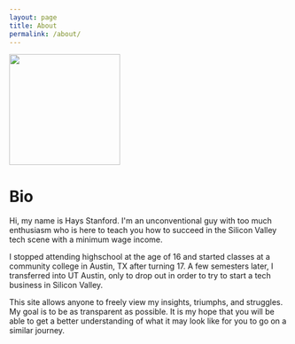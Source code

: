 ```yaml
---
layout: page
title: About
permalink: /about/
---
```


<img src="https://www.haysstanford.com/assets/images/face-pic.jpg" width="200" height="200" style=""/> 
<h1>Bio</h1> Hi, my name is Hays Stanford. I'm an unconventional guy with too much enthusiasm who is here to teach you how to succeed in the Silicon Valley tech scene with a minimum wage income. 

I stopped attending highschool at the age of 16 and started classes at a community college in Austin, TX after turning 17. A few semesters later, I transferred into UT Austin, only to drop out in order to try to start a tech business in Silicon Valley.

This site allows anyone to freely view my insights, triumphs, and struggles. My goal is to be as transparent as possible. It is my hope that you will be able to get a better understanding of what it may look like for you to go on a similar journey.
